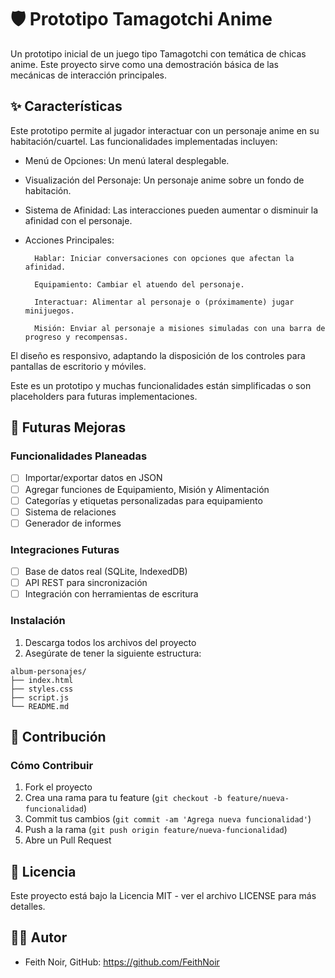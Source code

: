 # 🛡️ Prototipo Tamagotchi Anime

Un prototipo inicial de un juego tipo Tamagotchi con temática de chicas anime. Este proyecto sirve como una demostración básica de las mecánicas de interacción principales.

## ✨ Características

Este prototipo permite al jugador interactuar con un personaje anime en su habitación/cuartel. Las funcionalidades implementadas incluyen:

* Menú de Opciones: Un menú lateral desplegable.
* Visualización del Personaje: Un personaje anime sobre un fondo de habitación.
* Sistema de Afinidad: Las interacciones pueden aumentar o disminuir la afinidad con el personaje.
* Acciones Principales:
    
        Hablar: Iniciar conversaciones con opciones que afectan la afinidad.

        Equipamiento: Cambiar el atuendo del personaje.

        Interactuar: Alimentar al personaje o (próximamente) jugar minijuegos.

        Misión: Enviar al personaje a misiones simuladas con una barra de progreso y recompensas.

El diseño es responsivo, adaptando la disposición de los controles para pantallas de escritorio y móviles.

Este es un prototipo y muchas funcionalidades están simplificadas o son placeholders para futuras implementaciones.

## 🚀 Futuras Mejoras

### Funcionalidades Planeadas
- [ ] Importar/exportar datos en JSON
- [ ] Agregar funciones de Equipamiento, Misión y Alimentación
- [ ] Categorías y etiquetas personalizadas para equipamiento
- [ ] Sistema de relaciones
- [ ] Generador de informes

### Integraciones Futuras
- [ ] Base de datos real (SQLite, IndexedDB)
- [ ] API REST para sincronización
- [ ] Integración con herramientas de escritura

### Instalación
1. Descarga todos los archivos del proyecto
2. Asegúrate de tener la siguiente estructura:

```
album-personajes/
├── index.html
├── styles.css
├── script.js
└── README.md
```

## 🤝 Contribución

### Cómo Contribuir
1. Fork el proyecto
2. Crea una rama para tu feature (`git checkout -b feature/nueva-funcionalidad`)
3. Commit tus cambios (`git commit -am 'Agrega nueva funcionalidad'`)
4. Push a la rama (`git push origin feature/nueva-funcionalidad`)
5. Abre un Pull Request

## 📄 Licencia

Este proyecto está bajo la Licencia MIT - ver el archivo LICENSE para más detalles.

## 👨‍💻 Autor

* Feith Noir, GitHub: https://github.com/FeithNoir
